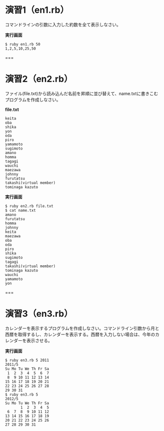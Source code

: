 # 演習1（en1.rb）
コマンドラインの引数に入力した約数を全て表示しなさい。

**実行画面**
	
	$ ruby en1.rb 50
	1,2,5,10,25,50
	
===

# 演習2（en2.rb）
ファイル(file.txt)から読み込んだ名前を昇順に並び替えて、name.txtに書きこむプログラムを作成しなさい。

**file.txt**
	
	keita
	oba
	shika
	yon
	oda
	piro
	yamamoto
	sugimoto
	amano
	homma
	tagagi
	wauchi
	maezawa
	johnny
	furutatsu
	takashi(virtual member)
	tominaga kazuto
	
**実行画面**
	
	$ ruby en2.rb file.txt
	$ cat name.txt
	amano
	furutatsu
	homma
	johnny
	keita
	maezawa
	oba
	oda
	piro
	shika
	sugimoto
	tagagi
	takashi(virtual member)
	tominaga kazuto
	wauchi
	yamamoto
	yon
	
===

# 演習3（en3.rb）
カレンダーを表示するプログラムを作成しなさい。コマンドライン引数から月と西暦を取得するし、カレンダーを表示する。西暦を入力しない場合は、今年のカレンダーを表示させる。

**実行画面**
	
	$ ruby en3.rb 5 2011
	2011/5
	Su Mo Tu We Th Fr Sa
 	 1  2  3  4  5  6  7
 	 8  9 10 11 12 13 14
	15 16 17 18 19 20 21
	22 23 24 25 26 27 28
	29 30 31
	$ ruby en3.rb 5 
	2012/5
	Su Mo Tu We Th Fr Sa
    	   1  2  3  4  5
	 6  7  8  9 10 11 12
	13 14 15 16 17 18 19
	20 21 22 23 24 25 26
	27 28 29 30 31